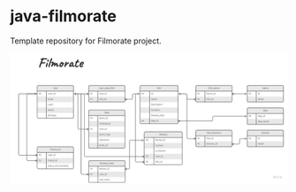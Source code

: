 # java-filmorate
Template repository for Filmorate project.

![Filmorate Data Base diagram](https://github.com/Feirina/java-filmorate/blob/develop/Filmorate%20DB%20diagram.jpg)
